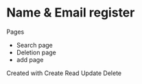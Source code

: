 #   Name & Email register

Pages

-   Search page
-   Deletion page
-   add page

Created with Create Read Update Delete